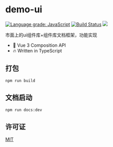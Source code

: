 # demo-ui

[![Language grade: JavaScript](https://img.shields.io/lgtm/grade/javascript/g/fish-uncle/demo-ui.svg?logo=lgtm&logoWidth=18)](https://lgtm.com/projects/g/fish-uncle/demo-ui/context:javascript)
[![Build Status](https://app.travis-ci.com/fish-uncle/demo-ui.svg?branch=main)](https://app.travis-ci.com/fish-uncle/demo-ui)
![](https://img.shields.io/badge/License-MIT-yellow.svg)

市面上的ui组件库+组件库文档框架，功能实现

- 💪 Vue 3 Composition API
- 🔥 Written in TypeScript

## 打包
```shell
npm run build
```

## 文档启动
```shell
npm run docs:dev
```

## 许可证
[MIT](LICENSE.md)
